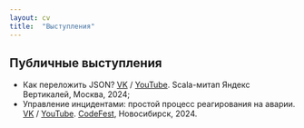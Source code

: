 ```yaml
---
layout: cv 
title:  "Выступления"
---
```


## Публичные выступления

- Как переложить JSON? [VK](https://vk.com/video-226874299_456239034) / [YouTube](https://www.youtube.com/watch?v=usp3Y0-VxwM). Scala-митап Яндекс Вертикалей, Москва, 2024;
- Управление инцидентами: простой процесс реагирования на аварии. [VK](https://vkvideo.ru/video-65336816_456239597) / [YouTube](https://www.youtube.com/watch?v=aNb1G4qOiNE). [CodeFest](https://codefest.ru), Новосибирск, 2024.
